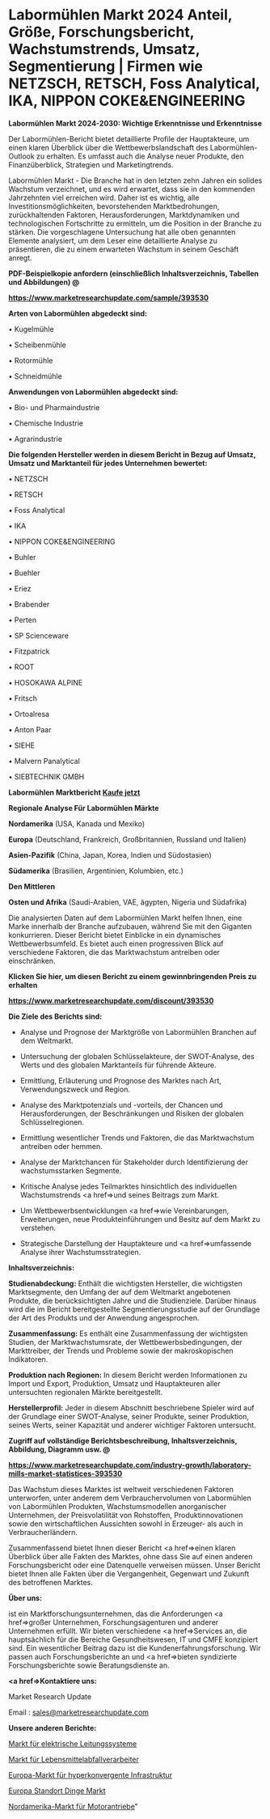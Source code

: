 # Labormühlen Markt 2024 Anteil, Größe, Forschungsbericht, Wachstumstrends, Umsatz, Segmentierung | Firmen wie NETZSCH, RETSCH, Foss Analytical, IKA, NIPPON COKE&ENGINEERING

<strong>Labormühlen Markt 2024-2030: Wichtige Erkenntnisse und Erkenntnisse</strong>

Der Labormühlen-Bericht bietet detaillierte Profile der Hauptakteure, um einen klaren Überblick über die Wettbewerbslandschaft des Labormühlen-Outlook zu erhalten. Es umfasst auch die Analyse neuer Produkte, den Finanzüberblick, Strategien und Marketingtrends.

Labormühlen Markt - Die Branche hat in den letzten zehn Jahren ein solides Wachstum verzeichnet, und es wird erwartet, dass sie in den kommenden Jahrzehnten viel erreichen wird. Daher ist es wichtig, alle Investitionsmöglichkeiten, bevorstehenden Marktbedrohungen, zurückhaltenden Faktoren, Herausforderungen, Marktdynamiken und technologischen Fortschritte zu ermitteln, um die Position in der Branche zu stärken. Die vorgeschlagene Untersuchung hat alle oben genannten Elemente analysiert, um dem Leser eine detaillierte Analyse zu präsentieren, die zu einem erwarteten Wachstum in seinem Geschäft anregt.



<strong><b>PDF-Beispielkopie anfordern (einschließlich Inhaltsverzeichnis, Tabellen und Abbildungen) @ </b></strong>

<strong><a href=https://www.marketresearchupdate.com/sample/393530>

<strong>https://www.marketresearchupdate.com/sample/393530</u></a></strong></strong>



<strong>Arten von Labormühlen abgedeckt sind:</strong>

• Kugelmühle

• Scheibenmühle

• Rotormühle

• Schneidmühle



<strong>Anwendungen von Labormühlen abgedeckt sind:</strong>

• Bio- und Pharmaindustrie

• Chemische Industrie

• Agrarindustrie



<strong>Die folgenden Hersteller werden in diesem Bericht in Bezug auf Umsatz, Umsatz und Marktanteil für jedes Unternehmen bewertet:</strong>

• NETZSCH

• RETSCH

• Foss Analytical

• IKA

• NIPPON COKE&ENGINEERING

• Buhler

• Buehler

• Eriez

• Brabender

• Perten

• SP Scienceware

• Fitzpatrick

• ROOT

• HOSOKAWA ALPINE

• Fritsch

• Ortoalresa

• Anton Paar

• SIEHE

• Malvern Panalytical

• SIEBTECHNIK GMBH



<strong>Labormühlen Marktbericht <a href=https://www.marketresearchupdate.com/buynow/393530>Kaufe jetzt</a></strong>



<strong>Regionale Analyse Für Labormühlen Märkte</strong>



<strong>Nordamerika</strong> (USA, Kanada und Mexiko)



<strong>Europa</strong> (Deutschland, Frankreich, Großbritannien, Russland und Italien)



<strong>Asien-Pazifik</strong> (China, Japan, Korea, Indien und Südostasien)



<strong>Südamerika</strong> (Brasilien, Argentinien, Kolumbien, etc.)



<strong>Den Mittleren</strong> 

<strong>Osten und Afrika</strong> (Saudi-Arabien, VAE, ägypten, Nigeria und Südafrika)

Die analysierten Daten auf dem Labormühlen Markt helfen Ihnen, eine Marke innerhalb der Branche aufzubauen, während Sie mit den Giganten konkurrieren. Dieser Bericht bietet Einblicke in ein dynamisches Wettbewerbsumfeld. Es bietet auch einen progressiven Blick auf verschiedene Faktoren, die das Marktwachstum antreiben oder einschränken.



<strong>Klicken Sie hier, um diesen Bericht zu einem gewinnbringenden Preis zu erhalten
</strong>

<strong><a href=https://www.marketresearchupdate.com/discount/393530>https://www.marketresearchupdate.com/discount/393530</b></u></strong></a>



<strong>Die Ziele des Berichts sind:</strong>

- Analyse und Prognose der Marktgröße von Labormühlen Branchen auf dem Weltmarkt.

- Untersuchung der globalen Schlüsselakteure, der SWOT-Analyse, des Werts und des globalen Marktanteils für führende Akteure.

- Ermittlung, Erläuterung und Prognose des Marktes nach Art, Verwendungszweck und Region.

- Analyse des Marktpotenzials und -vorteils, der Chancen und Herausforderungen, der Beschränkungen und Risiken der globalen Schlüsselregionen.

- Ermittlung wesentlicher Trends und Faktoren, die das Marktwachstum antreiben oder hemmen.

- Analyse der Marktchancen für Stakeholder durch Identifizierung der wachstumsstarken Segmente.

- Kritische Analyse jedes Teilmarktes hinsichtlich des individuellen Wachstumstrends <a href=>und</a> seines Beitrags zum Markt.

- Um Wettbewerbsentwicklungen <a href=>wie</a> Vereinbarungen, Erweiterungen, neue Produkteinführungen und Besitz auf dem Markt zu verstehen.

- Strategische Darstellung der Hauptakteure und <a href=>umfas</a>sende Analyse ihrer Wachstumsstrategien.



<strong>Inhaltsverzeichnis:</strong>



<strong>Studienabdeckung:</strong> Enthält die wichtigsten Hersteller, die wichtigsten Marktsegmente, den Umfang der auf dem Weltmarkt angebotenen Produkte, die berücksichtigten Jahre und die Studienziele. Darüber hinaus wird die im Bericht bereitgestellte Segmentierungsstudie auf der Grundlage der Art des Produkts und der Anwendung angesprochen.



<strong>Zusammenfassung:</strong> Es enthält eine Zusammenfassung der wichtigsten Studien, der Marktwachstumsrate, der Wettbewerbsbedingungen, der Markttreiber, der Trends und Probleme sowie der makroskopischen Indikatoren.



<strong>Produktion nach Regionen:</strong> In diesem Bericht werden Informationen zu Import und Export, Produktion, Umsatz und Hauptakteuren aller untersuchten regionalen Märkte bereitgestellt.



<strong>Herstellerprofil:</strong> Jeder in diesem Abschnitt beschriebene Spieler wird auf der Grundlage einer SWOT-Analyse, seiner Produkte, seiner Produktion, seines Werts, seiner Kapazität und anderer wichtiger Faktoren untersucht.



<strong><b>Zugriff auf vollständige Berichtsbeschreibung, Inhaltsverzeichnis, Abbildung, Diagramm usw. @ </b></strong>

<strong><a href=https://www.marketresearchupdate.com/industry-growth/laboratory-mills-market-statistices-393530>https://www.marketresearchupdate.com/industry-growth/laboratory-mills-market-statistices-393530</a></strong>

Das Wachstum dieses Marktes ist weltweit verschiedenen Faktoren unterworfen, unter anderem dem Verbrauchervolumen von Labormühlen von Labormühlen Produkten, Wachstumsmodellen anorganischer Unternehmen, der Preisvolatilität von Rohstoffen, Produktinnovationen sowie den wirtschaftlichen Aussichten sowohl in Erzeuger- als auch in Verbraucherländern.

Zusammenfassend bietet Ihnen dieser Bericht <a href=>einen</a> klaren Überblick über alle Fakten des Marktes, ohne dass Sie auf einen anderen Forschungsbericht oder eine Datenquelle verweisen müssen. Unser Bericht bietet Ihnen alle Fakten über die Vergangenheit, Gegenwart und Zukunft des betroffenen Marktes.



<strong>Über uns:</strong>

 ist ein Marktforschungsunternehmen, das die Anforderungen <a href=>großer</a> Unternehmen, Forschungsagenturen und anderer Unternehmen erfüllt. Wir bieten verschiedene <a href=>Services</a> an, die hauptsächlich für die Bereiche Gesundheitswesen, IT und CMFE konzipiert sind. Ein wesentlicher Beitrag dazu ist die Kundenerfahrungsforschung. Wir passen auch Forschungsberichte an und <a href=>bieten</a> syndizierte Forschungsberichte sowie Beratungsdienste an.



<strong><a href=>Kontaktiere uns:</a></strong>

Market Research Update

Email : sales@marketresearchupdate.com



<strong>Unsere anderen Berichte:</strong>

<a href=https://www.linkedin.com/pulse/electrical-conduit-systems-market-analysis-understanding>Markt für elektrische Leitungssysteme</a>

<a href=https://www.linkedin.com/pulse/food-waste-processor-market-outlooks-2023-size-shares>Markt für Lebensmittelabfallverarbeiter</a>

<a href=https://www.linkedin.com/pulse/europe-hyper-converged-infrastructure-market-size-future>Europa-Markt für hyperkonvergente Infrastruktur</a>

<a href=https://www.linkedin.com/pulse/europe-location-things-market-2023-huge-business>Europa Standort Dinge Markt</a>

<a href=https://www.linkedin.com/pulse/north-america-motors-drives-market-upcoming-trends>Nordamerika-Markt für Motorantriebe</a>"

